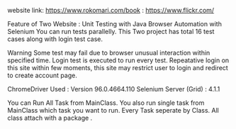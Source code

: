 website link: https://www.rokomari.com/book
			: https://www.flickr.com/

Feature of Two Website : 
Unit Testing with Java 
Browser Automation with Selenium
You can run tests parallelly.
This Two project has total 16 test cases along with login test case.

Warning
Some test may fail due to browser unusual interaction within specified time.
Login test is executed to run every test. Repeatative login on this site within few moments, this site may restrict user to login and redirect to create account page.

ChromeDriver Used : Version 96.0.4664.110 
Selenium Server (Grid) : 4.1.1 

You can Run All Task from MainClass. 
You also run single task from MainClass which task you want to run. 
Every Task seperate by Class. 
All class attach with a package . 
